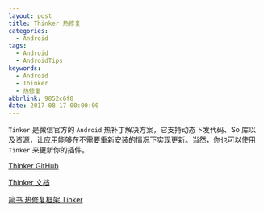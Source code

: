```yaml
---
layout: post
title: Thinker 热修复
categories:
  - Android
tags:
  - Android
  - AndroidTips
keywords:
  - Android
  - Thinker
  - 热修复
abbrlink: 9852c6f8
date: 2017-08-17 00:00:00
---
```

 
`Tinker` 是微信官方的 `Android` 热补丁解决方案，它支持动态下发代码、So 库以及资源，让应用能够在不需要重新安装的情况下实现更新。当然，你也可以使用 `Tinker` 来更新你的插件。

[Thinker GitHub](https://github.com/Tencent/tinker)

[Thinker 文档](https://github.com/Tencent/tinker/wiki)

[简书 热修复框架 Tinker](http://www.jianshu.com/p/ed17f00a3d23)
